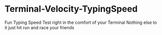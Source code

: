 # Terminal-Velocity-TypingSpeed
Fun Typing Speed Test right in the comfort of your Terminal
Nothing else to it just hit run and race your friends

